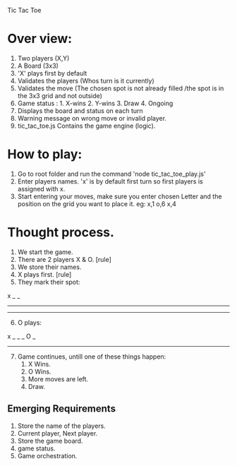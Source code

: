 Tic Tac Toe

# Over view:

1. Two players (X,Y)
2. A Board (3x3)
3. 'X' plays first by default 
4. Validates the players (Whos turn is it currently)
5. Validates the move (The chosen spot is not already filled /the spot is in the 3x3 grid and not outside) 
6. Game status :
            1. X-wins
            2. Y-wins
            3. Draw
            4. Ongoing
7. Displays the board and status on each turn
8. Warning message on wrong move or invalid player.
9. tic_tac_toe.js Contains the game engine (logic).

# How to play:

1. Go to root folder and run the command 'node tic_tac_toe_play.js'
2. Enter players names. 'x' is by default first turn so first players is assigned with x.
3. Start entering your moves, make sure you enter chosen Letter and the position on the grid you want to place it.
   eg: x,1  o,6  x,4    

                             


# Thought process. 

1. We start the game.
2. There are 2 players X & O. [rule]
3. We store their names.
4. X plays first. [rule]
5. They mark their spot:

  x _ _
  _ _ _ 
  _ _ _

  6. O plays:

  x _ _
  _ O _ 
  _ _ _

  7. Game continues, untill one of these things happen:
     1. X Wins.
     2. O Wins.
     3. More moves are left.
     4. Draw.

  ## Emerging Requirements

  1. Store the name of the players.
  2. Current player, Next player.
  3. Store the game board.
  4. game status.
  5. Game orchestration. 

    